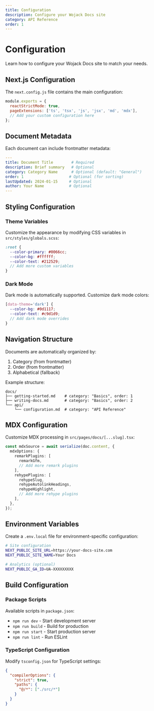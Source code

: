 ```yaml
---
title: Configuration
description: Configure your Wojack Docs site
category: API Reference
order: 1
---
```


# Configuration

Learn how to configure your Wojack Docs site to match your needs.

## Next.js Configuration

The `next.config.js` file contains the main configuration:

```javascript
module.exports = {
  reactStrictMode: true,
  pageExtensions: ['ts', 'tsx', 'js', 'jsx', 'md', 'mdx'],
  // Add your custom configuration here
};
```

## Document Metadata

Each document can include frontmatter metadata:

```yaml
---
title: Document Title        # Required
description: Brief summary   # Optional
category: Category Name      # Optional (default: "General")
order: 1                    # Optional (for sorting)
lastUpdated: 2024-01-15     # Optional
author: Your Name           # Optional
---
```

## Styling Configuration

### Theme Variables

Customize the appearance by modifying CSS variables in `src/styles/globals.scss`:

```scss
:root {
  --color-primary: #0066cc;
  --color-bg: #ffffff;
  --color-text: #212529;
  // Add more custom variables
}
```

### Dark Mode

Dark mode is automatically supported. Customize dark mode colors:

```scss
[data-theme='dark'] {
  --color-bg: #0d1117;
  --color-text: #c9d1d9;
  // Add dark mode overrides
}
```

## Navigation Structure

Documents are automatically organized by:
1. Category (from frontmatter)
2. Order (from frontmatter)
3. Alphabetical (fallback)

Example structure:
```
docs/
├── getting-started.md    # category: "Basics", order: 1
├── writing-docs.md       # category: "Basics", order: 2
└── api/
    └── configuration.md  # category: "API Reference"
```

## MDX Configuration

Customize MDX processing in `src/pages/docs/[...slug].tsx`:

```typescript
const mdxSource = await serialize(doc.content, {
  mdxOptions: {
    remarkPlugins: [
      remarkGfm,
      // Add more remark plugins
    ],
    rehypePlugins: [
      rehypeSlug,
      rehypeAutolinkHeadings,
      rehypeHighlight,
      // Add more rehype plugins
    ],
  },
});
```

## Environment Variables

Create a `.env.local` file for environment-specific configuration:

```bash
# Site configuration
NEXT_PUBLIC_SITE_URL=https://your-docs-site.com
NEXT_PUBLIC_SITE_NAME=Your Docs

# Analytics (optional)
NEXT_PUBLIC_GA_ID=UA-XXXXXXXXX
```

## Build Configuration

### Package Scripts

Available scripts in `package.json`:

- `npm run dev` - Start development server
- `npm run build` - Build for production
- `npm run start` - Start production server
- `npm run lint` - Run ESLint

### TypeScript Configuration

Modify `tsconfig.json` for TypeScript settings:

```json
{
  "compilerOptions": {
    "strict": true,
    "paths": {
      "@/*": ["./src/*"]
    }
  }
}
```
